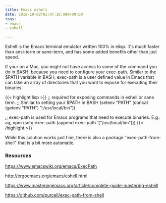 ```yaml
---
title: Emacs eshell
date: 2018-10-02T02:47:10.000+00:00
tags:
- emacs
- eshell

---
```

Eshell is the Emacs terminal emulator written 100% in elisp. It's much faster than ansi-term or sane-term, and has some added benefits other than just speed.

If your on a Mac, you might not have access to some of the command you do in BASH, because you need to configure
your exec-path. Similar to the $PATH variable in BASH, exec-path is a user defined value in Emacs that can take
an array of directories that you want to expose for executing their binaries.

{{< highlight lisp >}}
;; required for exposing commands in eshell or sane term.
;; Similar to setting your $PATH in BASH
(setenv "PATH" (concat (getenv "PATH") ":/usr/local/bin"))

;; exec-path is used for Emacs programs that need to execute binaries. E.g.: ag, npm
(setq exec-path (append exec-path '("/usr/local/bin")))
{{< /highlight >}}

While this solution works just fine, there is also a package "exec-path-from-shell"
that is a bit more automatic.

### Resources

https://www.emacswiki.org/emacs/ExecPath

http://ergoemacs.org/emacs/eshell.html

https://www.masteringemacs.org/article/complete-guide-mastering-eshell

https://github.com/purcell/exec-path-from-shell